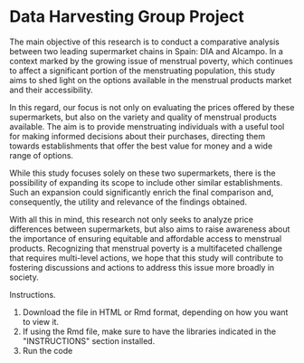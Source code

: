 # Data Harvesting Group Project

The main objective of this research is to conduct a comparative analysis between two leading supermarket chains in Spain: DIA and Alcampo. In a context marked by the growing issue of menstrual poverty, which continues to affect a significant portion of the menstruating population, this study aims to shed light on the options available in the menstrual products market and their accessibility.

In this regard, our focus is not only on evaluating the prices offered by these supermarkets, but also on the variety and quality of menstrual products available. The aim is to provide menstruating individuals with a useful tool for making informed decisions about their purchases, directing them towards establishments that offer the best value for money and a wide range of options.

While this study focuses solely on these two supermarkets, there is the possibility of expanding its scope to include other similar establishments. Such an expansion could significantly enrich the final comparison and, consequently, the utility and relevance of the findings obtained.

With all this in mind, this research not only seeks to analyze price differences between supermarkets, but also aims to raise awareness about the importance of ensuring equitable and affordable access to menstrual products. Recognizing that menstrual poverty is a multifaceted challenge that requires multi-level actions, we hope that this study will contribute to fostering discussions and actions to address this issue more broadly in society.

Instructions.
1. Download the file in HTML or Rmd format, depending on how you want to view it.
2. If using the Rmd file, make sure to have the libraries indicated in the "INSTRUCTIONS" section installed.
3. Run the code
